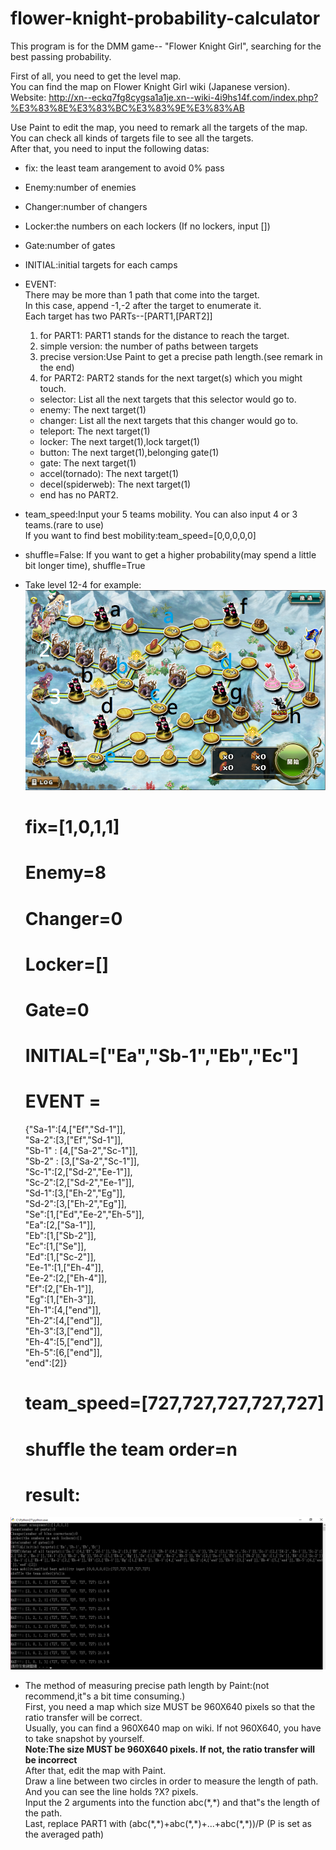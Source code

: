 # flower-knight-probability-calculator
This program is for the DMM game-- "Flower Knight Girl", searching for the best passing probability.  

First of all, you need to get the level map.  
You can find the map on Flower Knight Girl wiki (Japanese version).  
Website:
http://xn--eckq7fg8cygsa1a1je.xn--wiki-4i9hs14f.com/index.php?%E3%83%8E%E3%83%BC%E3%83%9E%E3%83%AB  

Use Paint to edit the map, you need to remark all the targets of the map. You can check all kinds of targets file to see all the targets.  
After that, you need to input the following datas:  
* fix: the least team arangement to avoid 0% pass  
* Enemy:number of enemies  
* Changer:number of changers  
* Locker:the numbers on each lockers (If no lockers, input \[\])  
* Gate:number of gates  
* INITIAL:initial targets for each camps  
* EVENT:  
There may be more than 1 path that come into the target.  
In this case, append -1,-2 after the target to enumerate it.  
Each target has two PARTs--[PART1,[PART2]]  
  1. for PART1: PART1 stands for the distance to reach the target.  
    1. simple version: the number of paths between targets
    2. precise version:Use Paint to get a precise path length.(see remark in the end)
  2. for PART2: PART2 stands for the next target(s) which you might touch.  
    * selector: List all the next targets that this selector would go to.  
    * enemy: The next target(1)  
    * changer: List all the next targets that this changer would go to.  
    * teleport: The next target(1)  
    * locker: The next target(1),lock target(1)  
    * button: The next target(1),belonging gate(1)  
    * gate: The next target(1)  
    * accel(tornado): The next target(1)  
    * decel(spiderweb): The next target(1)  
    * end has no PART2.  
* team_speed:Input your 5 teams mobility. You can also input 4 or 3 teams.(rare to use)  
  If you want to find best mobility:team_speed=\[0,0,0,0,0\]  
* shuffle=False:
  If you want to get a higher probability(may spend a little bit longer time), shuffle=True

* Take level 12-4 for example:  
![alt tag](https://raw.githubusercontent.com/JAG3R/flower-knight-probability-calculator/master/12-4_map.png)
  # fix=[1,0,1,1]  
  # Enemy=8  
  # Changer=0  
  # Locker=[]  
  # Gate=0  
  # INITIAL=["Ea","Sb-1","Eb","Ec"]  
  # EVENT =
  {"Sa-1":[4,["Ef","Sd-1"]],  
  "Sa-2":[3,["Ef","Sd-1"]],  
  "Sb-1" : [4,["Sa-2","Sc-1"]],  
  "Sb-2" : [3,["Sa-2","Sc-1"]],  
  "Sc-1":[2,["Sd-2","Ee-1"]],  
  "Sc-2":[2,["Sd-2","Ee-1"]],  
  "Sd-1":[3,["Eh-2","Eg"]],  
  "Sd-2":[3,["Eh-2","Eg"]],  
  "Se":[1,["Ed","Ee-2","Eh-5"]],  
  "Ea":[2,["Sa-1"]],  
  "Eb":[1,["Sb-2"]],  
  "Ec":[1,["Se"]],  
  "Ed":[1,["Sc-2"]],  
  "Ee-1":[1,["Eh-4"]],  
  "Ee-2":[2,["Eh-4"]],  
  "Ef":[2,["Eh-1"]],  
  "Eg":[1,["Eh-3"]],  
  "Eh-1":[4,["end"]],  
  "Eh-2":[4,["end"]],  
  "Eh-3":[3,["end"]],  
  "Eh-4":[5,["end"]],  
  "Eh-5":[6,["end"]],  
  "end":[2]}  
  # team_speed=\[727,727,727,727,727\]  
  # shuffle the team order=n  

  # result:  
![alt tag](https://raw.githubusercontent.com/JAG3R/flower-knight-probability-calculator/master/12-4_result.png)

* The method of measuring precise path length by Paint:(not recommend,it"s a bit time consuming.)  
First, you need a map which size MUST be 960X640 pixels so that the ratio transfer will be correct.  
Usually, you can find a 960X640 map on wiki. If not 960X640, you have to take snapshot by yourself.  
**Note:The size MUST be 960X640 pixels. If not, the ratio transfer will be incorrect**  
After that, edit the map with Paint.  
Draw a line between two circles in order to measure the length of path.
And you can see the line holds ?X? pixels.  
Input the 2 arguments into the function abc(\*,\*) and that"s the length of the path.  
Last, replace PART1 with (abc(\*,\*)+abc(\*,\*)+...+abc(\*,\*))/P  (P is set as the averaged path)

